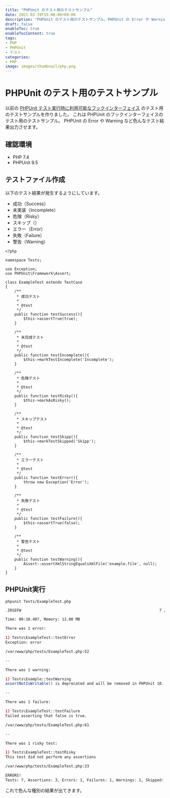 ```yaml
---
title: "PHPUnit のテスト用のテストサンプル"
date: 2021-03-19T15:00:00+09:00
description: "PHPUnit のテスト用のテストサンプル。PHPUnit の Error や Warning など色んなテスト結果出力させます。"
draft: false
enableToc: true
enableTocContent: true
tags: 
- PHP
- PHPUnit
- テスト
categories: 
- PHP
image: images/thumbnail/php.png
---
```


# PHPUnit のテスト用のテストサンプル

以前の <a href="/blog/2021-03-17-phpunit-hook/" target="_blank">PHPUnit テスト実行時に利用可能なフックインターフェイス</a> のテスト用のテストサンプルを作りました。
これは PHPUnit のフックインターフェイスのテスト用のテストサンプル。
PHPUnit の Error や Warning など色んなテスト結果出力させます。

## 確認環境
* PHP 7.4
* PHPUnit 9.5

## テストファイル作成
以下のテスト結果が発生するようにしています。
* 成功（Success）
* 未実装（Incomplete）
* 危険（Risky）
* スキップ（）
* エラー（Error）
* 失敗（Failure）
* 警告（Warning）

``` php:Tests/ExampleTest.php {linenos=table}
<?php

namespace Tests;

use Exception;
use PHPUnit\Framework\Assert;

class ExampleTest extends TestCase
{
    /**
     * 成功テスト
     * 
     * @test
     */
    public function testSuccess(){
        $this->assertTrue(true);
    }

    /**
     * 未完成テスト
     * 
     * @test
     */
    public function testIncomplete(){
        $this->markTestIncomplete('Incomplete');
    }

    /**
     * 危険テスト
     * 
     * @test
     */
    public function testRisky(){
        $this->markAsRisky();
    }

    /**
     * スキップテスト
     * 
     * @test
     */
    public function testSkipp(){
        $this->markTestSkipped('Skipp');
    }

    /**
     * エラーテスト
     * 
     * @test
     */
    public function testError(){
        throw new Exception('Error');
    }

    /**
     * 失敗テスト
     * 
     * @test
     */
    public function testFailure(){
        $this->assertTrue(false);
    }

    /**
     * 警告テスト
     * 
     * @test
     */
    public function testWarning(){
        Assert::assertXmlStringEqualsXmlFile('example.file', null);
    }
}
```

## PHPUnit実行

``` bash:実行コマンド
phpunit Tests/ExampleTest.php
```

``` bash
.IRSEFW                                                             7 / 7 (100%)

Time: 00:10.407, Memory: 12.00 MB

There was 1 error:

1) Tests\ExampleTest::testError
Exception: error

/var/www/php/tests/ExampleTest.php:52

--

There was 1 warning:

1) Tests\Example::testWarning
assertNotIsWritable() is deprecated and will be removed in PHPUnit 10. Refactor your code to use assertIsNotWritable() instead.

--

There was 1 failure:

1) Tests\ExampleTest::testFailure
Failed asserting that false is true.

/var/www/php/tests/ExampleTest.php:61

--

There was 1 risky test:

1) Tests\ExampleTest::testRisky
This test did not perform any assertions

/var/www/php/tests/ExampleTest.php:33

ERRORS!
Tests: 7, Assertions: 3, Errors: 1, Failures: 1, Warnings: 1, Skipped: 1, Incomplete: 1, Risky: 1.
```


これで色んな種別の結果が出てきます。